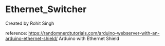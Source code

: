 # Ethernet_Switcher

Created by Rohit Singh

reference: https://randomnerdtutorials.com/arduino-webserver-with-an-arduino-ethernet-shield/
Arduino with Ethernet Shield
